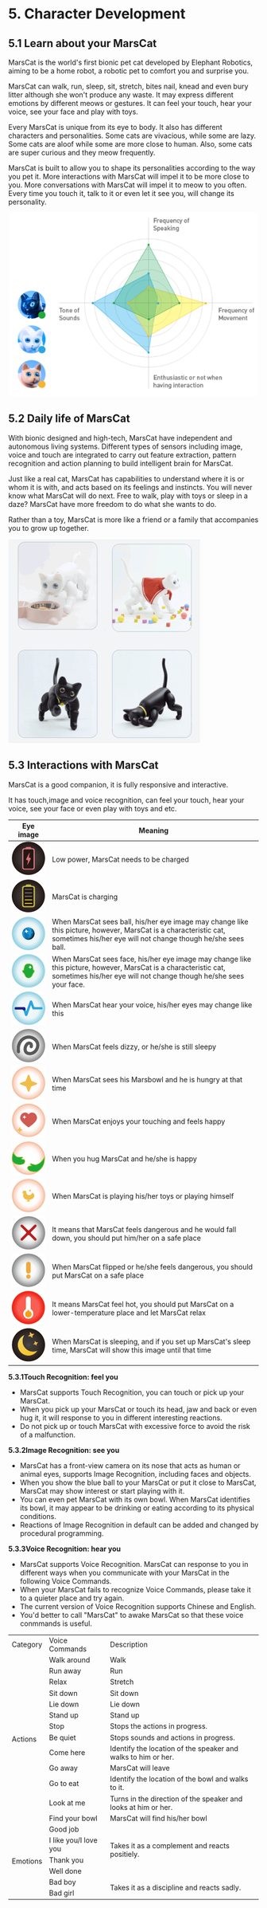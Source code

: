 # 5. Character Development

## 5.1 Learn about your MarsCat

MarsCat is the world's first bionic pet cat developed by Elephant Robotics, aiming to be a home robot, a robotic pet to comfort you and surprise you.

MarsCat can walk, run, sleep, sit, stretch, bites nail, knead and even bury litter although she won't produce any waste. It may express different emotions by different meows or gestures. It can feel your touch, hear your voice, see your face and play with toys.

Every MarsCat is unique from its eye to body. It also has different characters and personalities. Some cats are vivacious, while some are lazy. Some cats are aloof while some are more close to human. Also, some cats are super curious and they meow frequently.

MarsCat is built to allow you to shape its personalities according to the way you pet it. More interactions with MarsCat will impel it to be more close to you. More conversations with MarsCat will impel it to meow to you often. Every time you touch it, talk to it or even let it see you, will change its personality.

![性格](..\image\MarsCat_demo\1619491502181.png)

## 5.2 Daily life of MarsCat

With bionic designed and high-tech, MarsCat have independent and autonomous living systems. Different types of sensors including image, voice and touch are integrated to carry out feature extraction, pattern recognition and action planning to build intelligent brain for MarsCat.

Just like a real cat, MarsCat has capabilities to understand where it is or whom it is with, and acts based on its feelings and instincts. You will never know what MarsCat will do next. Free to walk, play with toys or sleep in a daze? MarsCat have more freedom to do what she wants to do.

Rather than a toy, MarsCat is more like a friend or a family that accompanies you to grow up together.

![](..\image\MarsCat_demo\1619491521668.png)

## 5.3 Interactions with MarsCat

MarsCat is a good companion, it is fully responsive and interactive.

It has touch,image and voice recognition, can feel your touch, hear your voice, see your face or even play with toys and etc.

| Eye image                                          | Meaning                                                                                                                                                                               |
| -------------------------------------------------- | ------------------------------------------------------------------------------------------------------------------------------------------------------------------------------------- |
| ![](image/5-Character-Development/1622702403880.png) | Low power, MarsCat needs to be charged                                                                                                                                                |
| ![](image/5-Character-Development/1622702428777.png) | MarsCat is charging                                                                                                                                                                   |
| ![](image/5-Character-Development/1622702445204.png) | When MarsCat sees ball, his/her eye image may change like this picture, however, MarsCat is a characteristic cat, sometimes his/her eye will not change though he/she sees ball.      |
| ![](image/5-Character-Development/1622702455430.png) | When MarsCat sees face, his/her eye image may change like this picture, however, MarsCat is a characteristic cat, sometimes his/her eye will not change though he/she sees your face. |
| ![](image/5-Character-Development/1622702474175.png) | When MarsCat hear your voice, his/her eyes may change like this                                                                                                                       |
| ![](image/5-Character-Development/1622702483614.png) | When MarsCat feels dizzy, or he/she is still sleepy                                                                                                                                   |
| ![](image/5-Character-Development/1622702499077.png) | When MarsCat sees his Marsbowl and he is hungry at that time                                                                                                                          |
| ![](image/5-Character-Development/1622702514328.png) | When MarsCat enjoys your touching and feels happy                                                                                                                                     |
| ![](image/5-Character-Development/1622702528668.png) | When you hug MarsCat and he/she is happy                                                                                                                                              |
| ![](image/5-Character-Development/1622702541862.png) | When MarsCat is playing his/her toys or playing himself                                                                                                                               |
| ![](image/5-Character-Development/1622702561618.png) | It means that MarsCat feels dangerous and he would fall down, you should put him/her on a safe place                                                                                  |
| ![](image/5-Character-Development/1622702570989.png) | When MarsCat flipped or he/she feels dangerous, you should put MarsCat on a safe place                                                                                                |
| ![](image/5-Character-Development/1622702583299.png) | It means MarsCat feel hot, you should put MarsCat on a lower-temperature place and let MarsCat relax                                                                                  |
| ![](image/5-Character-Development/1622702598335.png) | When MarsCat is sleeping, and if you set up MarsCat's sleep time, MarsCat will show this image until that time                                                                        |

**5.3.1Touch Recognition: feel you**

- MarsCat supports Touch Recognition, you can touch or pick up your MarsCat.
- When you pick up your MarsCat or touch its head, jaw and back or even hug it, it will response to you in different interesting reactions.
- Do not pick up or touch MarsCat with excessive force to avoid the risk of a malfunction.

**5.3.2Image Recognition: see you**

- MarsCat has a front-view camera on its nose that acts as human or animal eyes, supports Image Recognition, including faces and objects.
- When you show the blue ball to your MarsCat or put it close to MarsCat, MarsCat may show interest or start playing with it.
- You can even pet MarsCat with its own bowl. When MarsCat identifies its bowl, it may appear to be drinking or eating according to its physical conditions.
- Reactions of Image Recognition in default can be added and changed by procedural programming.

**5.3.3Voice Recognition: hear you**

- MarsCat supports Voice Recognition. MarsCat can response to you in different ways when you communicate with your MarsCat in the following Voice Commands.
- When your MarsCat fails to recognize Voice Commands, please take it to a quieter place and try again.
- The current version of Voice Recognition supports Chinese and English.
- You'd better to call "MarsCat" to awake MarsCat so that these voice conmmands is useful.



<table>
<tr>
	<td>Category</td>
	<td>Voice Commands</td>
	<td>Description</td>
</tr>
<tr>
	<td rowspan="13">Actions</td>
	<td>Walk around</td>
	<td>Walk</td>
</tr>
<tr>
	<td>Run away</td>
	<td>Run</td>
</tr>
<tr>
	<td>Relax</td>
	<td>Stretch</td>
</tr>
<tr>
	<td>Sit down</td>
	<td>Sit down</td>
</tr>
<tr>
	<td>Lie down</td>
	<td>Lie down</td>
</tr>
<tr>
	<td>Stand up</td>
	<td>Stand up</td>
</tr>
<tr>
	<td>Stop</td>
	<td>Stops the actions in progress.</td>
</tr>
<tr>
	<td>Be quiet</td>
	<td>Stops sounds and actions in progress.</td>
</tr>
<tr>
	<td>Come here</td>
	<td>Identify the location of the speaker and walks to him or her.</td>
</tr>
<tr>
	<td>Go away</td>
	<td>MarsCat will leave</td>
</tr>
<tr>
	<td>Go to eat</td>
	<td>Identify the location of the bowl and walks to it.</td>
</tr>
<tr>
	<td>Look at me</td>
	<td>Turns in the direction of the speaker and looks at him or her.</td>
</tr>
<tr>
	<td>Find your bowl</td>
	<td>MarsCat will find his/her bowl</td>
</tr>
<tr>
	<td rowspan="6">Emotions</td>
	<td>Good job</td>
	<td rowspan="4">Takes it as a complement and reacts positiely.</td>
</tr>
<tr>
	<td>I like you/I love you</td>
</tr>
<tr>
	<td>Thank you</td>
</tr>
<tr>
	<td>Well done</td>
</tr>
<tr>
	<td>Bad boy</td>
	<td rowspan="2">Takes it as a discipline and reacts sadly.</td>
</tr>
<tr>
	<td>Bad girl</td>
</tr>
</table>


